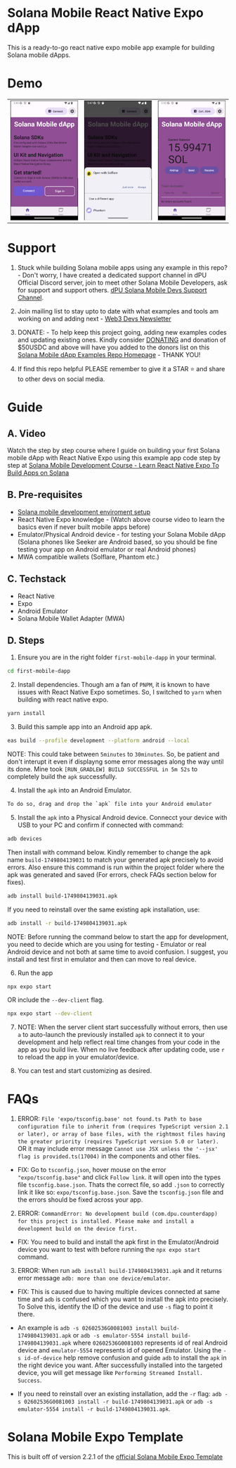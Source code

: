 # Solana Mobile React Native Expo dApp

This is a ready-to-go react native expo mobile app example for building Solana mobile dApps.

# Demo
<table>
  <tr>
    <td align="center">
      <img src="./screenshots/screenshot1.png" alt="Screenshot 1" width=300 />
    </td>
    <td align="center">
      <img src="./screenshots/screenshot2.png" alt="Screenshot 2" width=300 />
    </td>
    <td align="center">
      <img src="./screenshots/screenshot3.png" alt="Screenshot 3" width=300 />
    </td>
  </tr>
</table>

# Support
1. Stuck while building Solana mobile apps using any example in this repo? - Don't worry, I have created a dedicated support channel in dPU Official Discord server, join to meet other Solana Mobile Developers, ask for support and support others. [dPU Solana Mobile Devs Support Channel](https://dProgrammingUniversity.com/discord).

2. Join mailing list to stay upto to date with what examples and tools am working on and adding next - [Web3 Devs Newsletter](https://dprogramminguniversity.com/newsletter)

3. DONATE: - To help keep this project going, adding new examples codes and updating existing ones. Kindly consider [DONATING](https://dprogrammingUniversity.com/donation) and donation of $50USDC and above will have you added to the donors list on this [Solana Mobile dApp Examples Repo Homepage](https://github.com/dProgrammingUniversity/solana-mobile-dapp-examples) - THANK YOU!

4. If find this repo helpful PLEASE remember to give it a STAR ⭐️ and share to other devs on social media.


# Guide

## A. Video
Watch the step by step course where I guide on building your first Solana mobile dApp with React Native Expo using this example app code step by step at [Solana Mobile Development Course - Learn React Native Expo To Build Apps on Solana](https://www.youtube.com/watch?v=8R56pwC_Kk0)

## B. Pre-requisites 
- [Solana mobile development enviroment setup](https://docs.solanamobile.com/developers/development-setup)
- React Native Expo knowledge - (Watch above course video to learn the basics even if never built mobile apps before)
- Emulator/Physical Android device - for testing your Solana Mobile dApp (Solana phones like Seeker are Android based, so you should be fine testing your app on Android emulator or real Android phones)
- MWA compatible wallets (Solflare, Phantom etc.)

## C. Techstack
- React Native
- Expo
- Android Emulator
- Solana Mobile Wallet Adapter (MWA)

## D. Steps
1. Ensure you are in the right folder `first-mobile-dapp` in your terminal.
```sh
cd first-mobile-dapp
```

2. Install dependencies. Though am a fan of `PNPM`, it is known to have issues with React Native Expo sometimes. So, I switched to `yarn` when building with react native expo.
```sh
yarn install
```

3. Build this sample app into an Android app apk.
```sh
eas build --profile development --platform android --local
```
NOTE: This could take between `5minutes` to `30minutes`. So, be patient and don't interupt it even if displayng some error messages along the way until its done. Mine took `[RUN_GRADLEW] BUILD SUCCESSFUL in 5m 52s` to completely build the `apk` successfully.

4. Install the `apk` into an Android Emulator.
```sh
To do so, drag and drop the `apk` file into your Android emulator
```
5. Install the `apk` into a Physical Android device. Connecct your device with USB to your PC and confirm if connected with command:
```sh
adb devices
```
Then install with command below. Kindly remember to change the apk name `build-1749804139031` to match your generated apk precisely to avoid errors. Also ensure this command is run within the project folder where the apk was generated and saved (For errors, check FAQs section below for fixes).
```sh
adb install build-1749804139031.apk
```

If you need to reinstall over the same existing apk installation, use:
```sh
adb install -r build-1749804139031.apk
```

NOTE: Before running the command below to start the app for development, you need to decide which are you using for testing - Emulator or real Android device and not both at same time to avoid confusion. I suggest, you install and test first in emulator and then can move to real device.

6. Run the app
```sh
npx expo start
```
OR include the `--dev-client` flag.
```sh
npx expo start --dev-client
```

7. NOTE: When the server client start successfully without errors, then use `a` to auto-launch the previously installed `apk` to connect it to your development and help reflect real time changes from your code in the app as you build live. When no live feedback after updating code, use `r` to reload the app in your emulator/device.

8. You can test and start customizing as desired.


# FAQs
1. ERROR: ```File 'expo/tsconfig.base' not found.ts
Path to base configuration file to inherit from (requires TypeScript version 2.1 or later), or array of base files, with the rightmost files having the greater priority (requires TypeScript version 5.0 or later).``` OR it may include error message `Cannot use JSX unless the '--jsx' flag is provided.ts(17004)` in the components and other files.

- FIX: Go to `tsconfig.json`, hover mouse on the error `"expo/tsconfig.base"` and click `Follow link`. it will open into the types file `tsconfig.base.json`. Thats the correct file, so add `.json` to correctly link it like so: `expo/tsconfig.base.json`. Save the `tsconfig.json` file and the errors should be fixed across your app.

2. ERROR: ```CommandError: No development build (com.dpu.counterdapp) for this project is installed. Please make and install a development build on the device first.``` 
- FIX: You need to build and install the apk first in the Emulator/Android device you want to test with before running the ```npx expo start``` command.

3. ERROR: When run `adb install build-1749804139031.apk` and it returns error message `adb: more than one device/emulator`.
- FIX: This is caused due to having multiple devices connected at same time and `adb` is confused which you want to install the apk into precisely. To Solve this, identify the ID of the device and use `-s` flag to point it there. 

- An example is `adb -s 02602536G0081003 install build-1749804139031.apk` or `adb -s emulator-5554 install build-1749804139031.apk` where `02602536G0081003` represents id of real Android device and `emulator-5554` represents id of opened Emulator. 
Using the `-s id-of-device` help remove confusion and guide `adb` to install the `apk` in the right device you want. After successfully installed into the targeted device, you will get message like `Performing Streamed Install. Success`.

- If you need to reinstall over an existing installation, add the `-r` flag: `adb -s 02602536G0081003 install -r build-1749804139031.apk` or `adb -s emulator-5554 install -r build-1749804139031.apk`.

# Solana Mobile Expo Template
This is built off of version 2.2.1 of the [official Solana Mobile Expo Template](https://github.com/solana-mobile/solana-mobile-expo-template) 